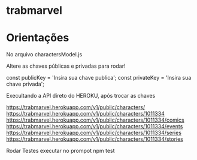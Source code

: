 # trabmarvel

# Orientações


No arquivo charactersModel.js

Altere as chaves públicas e privadas para rodar!

const publicKey = 'Insira sua chave publica';
const privateKey = 'Insira sua chave privada';


Execultando a API direto do HEROKU, após trocar as chaves

https://trabmarvel.herokuapp.com/v1/public/characters/
https://trabmarvel.herokuapp.com/v1/public/characters/1011334
https://trabmarvel.herokuapp.com/v1/public/characters/1011334/comics
https://trabmarvel.herokuapp.com/v1/public/characters/1011334/events
https://trabmarvel.herokuapp.com/v1/public/characters/1011334/series
https://trabmarvel.herokuapp.com/v1/public/characters/1011334/stories


Rodar Testes
executar no prompot npm test
